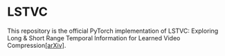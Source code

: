 # LSTVC

This repository is the official PyTorch implementation of LSTVC: Exploring Long &amp; Short Range Temporal Information for Learned Video Compression[[arXiv]](https://arxiv.org/abs/2208.03754).
